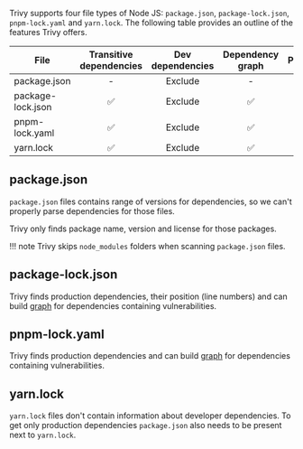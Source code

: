 Trivy supports four file types of Node JS: `package.json`, `package-lock.json`, `pnpm-lock.yaml` and `yarn.lock`. 
The following table provides an outline of the features Trivy offers.

| File              | Transitive dependencies | Dev dependencies | Dependency graph | Position | License |
|-------------------|:-----------------------:|:----------------:|:----------------:|:--------:|:-------:|
| package.json      |            -            |     Exclude      |        -         |    -     |    ✅    |
| package-lock.json |            ✅            |     Exclude      |        ✅         |    ✅     |    -    |
| pnpm-lock.yaml    |            ✅            |     Exclude      |        ✅         |    -     |    -    |
| yarn.lock         |            ✅            |     Exclude      |        ✅         |    ✅     |    -    |

## package.json

`package.json` files contains range of versions for dependencies, so we can't properly parse dependencies for those files.

Trivy only finds package name, version and license for those packages.

!!! note
    Trivy skips `node_modules` folders when scanning `package.json` files.

## package-lock.json

Trivy finds production dependencies, their position (line numbers) and can build [graph] for dependencies containing vulnerabilities.

## pnpm-lock.yaml

Trivy finds production dependencies and can build [graph] for dependencies containing vulnerabilities.

## yarn.lock
`yarn.lock` files don't contain information about developer dependencies. 
To get only production dependencies `package.json` also needs to be present next to `yarn.lock`.

[graph]: ../examples/report.md#show-origins-of-vulnerable-dependencies 